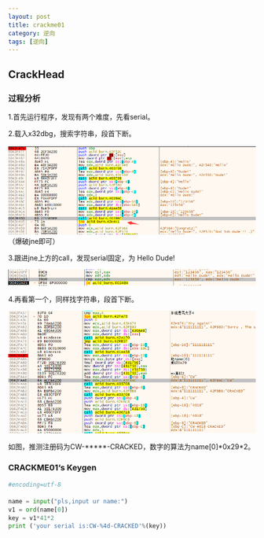 ```yaml
---
layout: post
title: crackme01
category: 逆向
tags: [逆向]
---
```


## CrackHead

### 过程分析
1.首先运行程序，发现有两个难度，先看serial。

2.载入x32dbg，搜索字符串，段首下断。

![img](/assets/images/2019-1-29-crackme01/cr1_1.png)
（爆破jne即可）

3.跟进jne上方的call，发现serial固定，为 Hello Dude!

![img](/assets/images/2019-1-29-crackme01/cr1_2.png)

4.再看第一个，同样找字符串，段首下断。

![img](/assets/images/2019-1-29-crackme01/cr1_3.png)

如图，推测注册码为CW-*****-CRACKED，数字的算法为name[0]\*0x29\*2。

### CRACKME01‘s  Keygen

```python
#encoding=utf-8

name = input("pls,input ur name:")
v1 = ord(name[0])
key = v1*41*2
print ('your serial is:CW-%4d-CRACKED'%(key))

```


